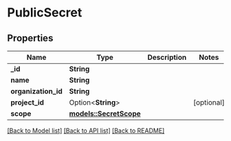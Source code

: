 # PublicSecret

## Properties

Name | Type | Description | Notes
------------ | ------------- | ------------- | -------------
**_id** | **String** |  | 
**name** | **String** |  | 
**organization_id** | **String** |  | 
**project_id** | Option<**String**> |  | [optional]
**scope** | [**models::SecretScope**](SecretScope.md) |  | 

[[Back to Model list]](../README.md#documentation-for-models) [[Back to API list]](../README.md#documentation-for-api-endpoints) [[Back to README]](../README.md)


